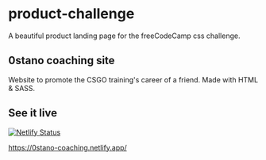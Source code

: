 # product-challenge
A beautiful product landing page for the freeCodeCamp css challenge.

## 0stano coaching site
Website to promote the CSGO training's career of a friend.
Made with HTML & SASS.

## See it live

[![Netlify Status](https://api.netlify.com/api/v1/badges/19da449b-6864-4092-ab82-1e54ee73d54e/deploy-status)](https://app.netlify.com/sites/0stano-coaching/deploys)

https://0stano-coaching.netlify.app/
